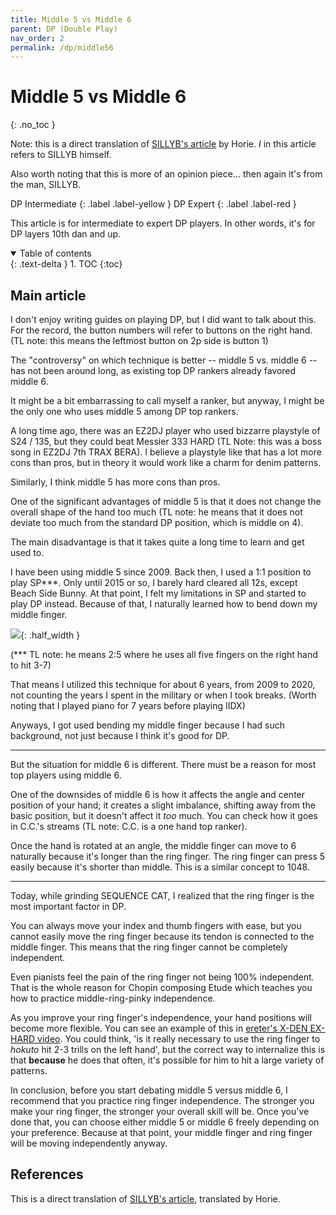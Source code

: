 ```yaml
---
title: Middle 5 vs Middle 6
parent: DP (Double Play)
nav_order: 2
permalink: /dp/middle56
---
```


# Middle 5 vs Middle 6
{: .no_toc }

Note: this is a direct translation of [SILLYB's article](https://gall.dcinside.com/mgallery/board/view/?id=iidxdp&no=7273) by Horie. *I* in this article refers to SILLYB himself.

Also worth noting that this is more of an opinion piece... then again it's from the man, SILLYB.

DP Intermediate {: .label .label-yellow } DP Expert {: .label .label-red }

This article is for intermediate to expert DP players. In other words, it's for DP layers 10th dan and up.

<details open markdown="block">
  <summary>
    Table of contents
  </summary>
  {: .text-delta }
1. TOC
{:toc}
</details>

## Main article

I don't enjoy writing guides on playing DP, but I did want to talk about this. For the record, the button numbers will refer to buttons on the right hand. (TL note: this means the leftmost button on 2p side is button 1)

The "controversy" on which technique is better -- middle 5 vs. middle 6 -- has not been around long, as existing top DP rankers already favored middle 6.

It might be a bit embarrassing to call myself a ranker, but anyway, I might be the only one who uses middle 5 among DP top rankers.

A long time ago, there was an EZ2DJ player who used bizzarre playstyle of S24 / 135, but they could beat Messier 333 HARD (TL Note: this was a boss song in EZ2DJ 7th TRAX BERA). I believe a playstyle like that has a lot more cons than pros, but in theory it would work like a charm for denim patterns.

Similarly, I think middle 5 has more cons than pros.

One of the significant advantages of middle 5 is that it does not change the overall shape of the hand too much (TL note: he means that it does not deviate too much from the standard DP position, which is middle on 4).

The main disadvantage is that it takes quite a long time to learn and get used to.

I have been using middle 5 since 2009. Back then, I used a 1:1 position to play SP***. Only until 2015 or so, I barely hard cleared all 12s, except Beach Side Bunny. At that point, I felt my limitations in SP and started to play DP instead. Because of that, I naturally learned how to bend down my middle finger.

![](/assets/img/dp/nonggisa.png){: .half_width }

(*** TL note: he means 2:5 where he uses all five fingers on the right hand to hit 3-7)

That means I utilized this technique for about 6 years, from 2009 to 2020, not counting the years I spent in the military or when I took breaks. (Worth noting that I played piano for 7 years before playing IIDX)

Anyways, I got used bending my middle finger because I had such background, not just because I think it's good for DP.

---

But the situation for middle 6 is different. There must be a reason for most top players using middle 6.

One of the downsides of middle 6 is how it affects the angle and center position of your hand; it creates a slight imbalance, shifting away from the basic position, but it doesn't affect it *too* much. You can check how it goes in C.C.'s streams (TL note: C.C. is a one hand top ranker).

Once the hand is rotated at an angle, the middle finger can move to 6 naturally because it's longer than the ring finger. The ring finger can press 5 easily because it's shorter than middle. This is a similar concept to 1048.

---

Today, while grinding SEQUENCE CAT, I realized that the ring finger is the most important factor in DP.

You can always move your index and thumb fingers with ease, but you cannot easily move the ring finger because its tendon is connected to the middle finger. This means that the ring finger cannot be completely independent.

Even pianists feel the pain of the ring finger not being 100% independent. That is the whole reason for Chopin composing Etude which teaches you how to practice middle-ring-pinky independence.

As you improve your ring finger's independence, your hand positions will become more flexible. You can see an example of this in [ereter's X-DEN EX-HARD video](https://www.youtube.com/watch?v=l0k6nOsag0Y). You could think, 'is it really necessary to use the ring finger to *hokuto* hit 2-3 trills on the left hand', but the correct way to internalize this is that **because** he does that often, it's possible for him to hit a large variety of patterns.

In conclusion, before you start debating middle 5 versus middle 6, I recommend that you practice ring finger independence. The stronger you make your ring finger, the stronger your overall skill will be. Once you've done that, you can choose either middle 5 or middle 6 freely depending on your preference. Because at that point, your middle finger and ring finger will be moving independently anyway.

## References

This is a direct translation of [SILLYB's article](https://gall.dcinside.com/mgallery/board/view/?id=iidxdp&no=7273), translated by Horie.
